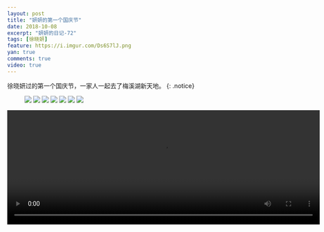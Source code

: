 ```yaml
---
layout: post
title: "妍妍的第一个国庆节"
date: 2018-10-08
excerpt: "妍妍的日记-72"
tags: [徐晓妍]
feature: https://i.imgur.com/Ds6S7lJ.png
yan: true
comments: true
video: true
---
```

徐晓妍过的第一个国庆节，一家人一起去了梅溪湖新天地。
{: .notice}
<figure>
    <img src="{{ site.staticUrl }}/yanyan/image/guoqing1.jpg?imageMogr2/auto-orient" />
    <img src="{{ site.staticUrl }}/yanyan/image/guoqing3.jpg?imageMogr2/auto-orient" />
    <img src="{{ site.staticUrl }}/yanyan/image/guoqing4.jpg?imageMogr2/auto-orient" />
    <img src="{{ site.staticUrl }}/yanyan/image/guoqing9.jpeg?imageMogr2/auto-orient" />
    <img src="{{ site.staticUrl }}/yanyan/image/guoqing5.jpg?imageMogr2/auto-orient" />
    <img src="{{ site.staticUrl }}/yanyan/image/guoqing6.jpg?imageMogr2/auto-orient" />
    <img src="{{ site.staticUrl }}/yanyan/image/guoqing2.jpg?imageMogr2/auto-orient" />
</figure>
<video id="my-video" class="video-js vjs-16-9 clipboard" controls preload="auto" width="722" height="264" data-setup="{}">
    <source src="{{ site.staticUrl }}/yanyan/video/guoqing8.mp4" type='video/mp4'>
    <p class="vjs-no-js">
      To view this video please enable JavaScript, and consider upgrading to a web browser that
      <a href="http://videojs.com/html5-video-support/" target="_blank">supports HTML5 video</a>
    </p>
</video>
